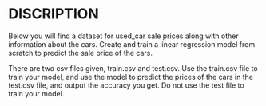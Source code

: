 # DISCRIPTION

Below you will find a dataset for used_car sale prices along with other information about the cars. 
Create and train a linear regression model from scratch to predict the sale price of the cars.

There are two csv files given, train.csv and test.csv. Use the train.csv file to train your model, and use the model to predict the prices of the cars in the test.csv file, and output the accuracy you get. Do not use the test file to train your model.
